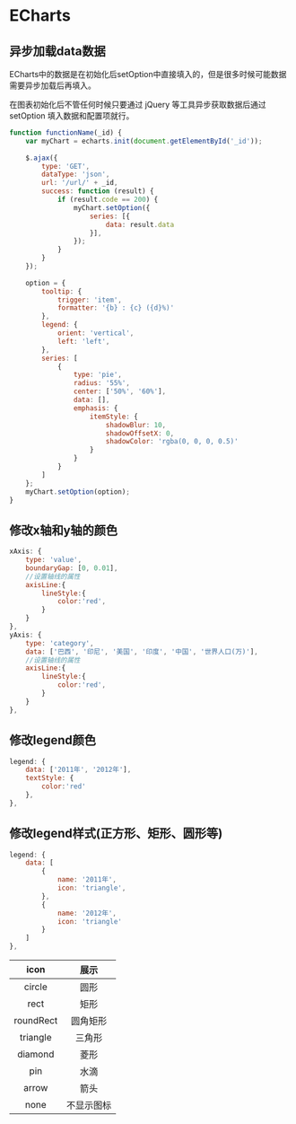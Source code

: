 # ECharts

## 异步加载data数据

ECharts中的数据是在初始化后setOption中直接填入的，但是很多时候可能数据需要异步加载后再填入。

在图表初始化后不管任何时候只要通过 jQuery 等工具异步获取数据后通过 setOption 填入数据和配置项就行。

```javascript
function functionName(_id) {
    var myChart = echarts.init(document.getElementById('_id'));
    
    $.ajax({
        type: 'GET',
        dataType: 'json',
        url: '/url/' + _id,
        success: function (result) {
            if (result.code == 200) {
                myChart.setOption({
                    series: [{
                        data: result.data
                    }],
                });
            }
        }
    });
    
    option = {
        tooltip: {
            trigger: 'item',
            formatter: '{b} : {c} ({d}%)'
        },
        legend: {
            orient: 'vertical',
            left: 'left',
        },
        series: [
            {
                type: 'pie',
                radius: '55%',
                center: ['50%', '60%'],
                data: [],
                emphasis: {
                    itemStyle: {
                        shadowBlur: 10,
                        shadowOffsetX: 0,
                        shadowColor: 'rgba(0, 0, 0, 0.5)'
                    }
                }
            }
        ]
    };
    myChart.setOption(option);
}
```

## 修改x轴和y轴的颜色

```javascript
xAxis: {
    type: 'value',
    boundaryGap: [0, 0.01],
    //设置轴线的属性
    axisLine:{
        lineStyle:{
            color:'red',
        }
    }
},
yAxis: {
    type: 'category',
    data: ['巴西', '印尼', '美国', '印度', '中国', '世界人口(万)'],
    //设置轴线的属性
    axisLine:{
        lineStyle:{
            color:'red',
        }
    }
},
```

## 修改legend颜色

```javascript
legend: {
    data: ['2011年', '2012年'],
    textStyle: {
        color:'red'
    },
},
```

## 修改legend样式(正方形、矩形、圆形等)

```javascript
legend: {
    data: [
        {
            name: '2011年',
            icon: 'triangle',
        },
        {
            name: '2012年',
            icon: 'triangle'
        }
    ]
},
```

|   icon    |    展示    |
| :-------: | :--------: |
|  circle   |    圆形    |
|   rect    |    矩形    |
| roundRect |  圆角矩形  |
| triangle  |   三角形   |
|  diamond  |    菱形    |
|    pin    |    水滴    |
|   arrow   |    箭头    |
|   none    | 不显示图标 |
